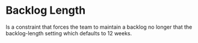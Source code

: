 # Backlog Length

Is a constraint that forces the team to maintain a backlog no longer that 
the backlog-length setting which defaults to 12 weeks.